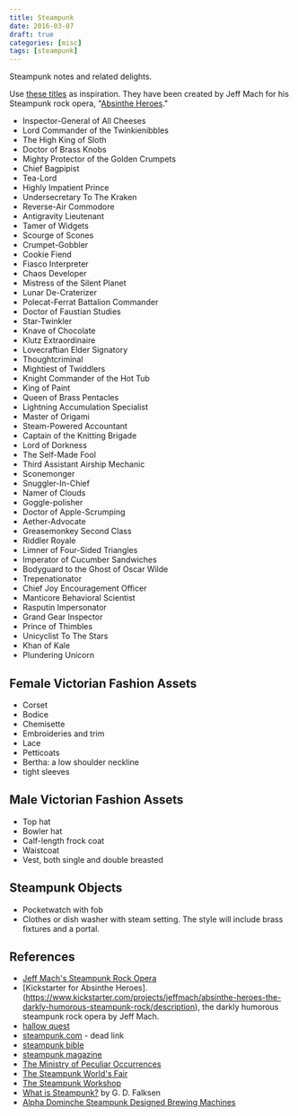 ```yaml
---
title: Steampunk
date: 2016-03-07
draft: true
categories: [misc]
tags: [steampunk]
---
```


Steampunk notes and related delights.

Use [these titles](http://2016.steampunkworldsfair.com/about/about-jeff-mach/steampunk-titles-available/) as inspiration. They have been created by Jeff Mach for his Steampunk rock opera, "[Absinthe Heroes](https://www.kickstarter.com/projects/jeffmach/absinthe-heroes-the-darkly-humorous-steampunk-rock/description)."
<!--more-->

- Inspector-General of All Cheeses
- Lord Commander of the Twinkienibbles
- The High King of Sloth
- Doctor of Brass Knobs
- Mighty Protector of the Golden Crumpets
- Chief Bagpipist
- Tea-Lord
- Highly Impatient Prince
- Undersecretary To The Kraken
- Reverse-Air Commodore
- Antigravity Lieutenant
- Tamer of Widgets
- Scourge of Scones
- Crumpet-Gobbler
- Cookie Fiend
- Fiasco Interpreter
- Chaos Developer
- Mistress of the Silent Planet
- Lunar De-Craterizer
- Polecat-Ferrat Battalion Commander
- Doctor of Faustian Studies
- Star-Twinkler
- Knave of Chocolate
- Klutz Extraordinaire
- Lovecraftian Elder Signatory
- Thoughtcriminal
- Mightiest of Twiddlers
- Knight Commander of the Hot Tub
- King of Paint
- Queen of Brass Pentacles
- Lightning Accumulation Specialist
- Master of Origami
- Steam-Powered Accountant
- Captain of the Knitting Brigade
- Lord of Dorkness
- The Self-Made Fool
- Third Assistant Airship Mechanic
- Sconemonger
- Snuggler-In-Chief
- Namer of Clouds
- Goggle-polisher
- Doctor of Apple-Scrumping
- Aether-Advocate
- Greasemonkey Second Class
- Riddler Royale
- Limner of Four-Sided Triangles
- Imperator of Cucumber Sandwiches
- Bodyguard to the Ghost of Oscar Wilde
- Trepenationator
- Chief Joy Encouragement Officer
- Manticore Behavioral Scientist
- Rasputin Impersonator
- Grand Gear Inspector
- Prince of Thimbles
- Unicyclist To The Stars
- Khan of Kale
- Plundering Unicorn

## Female Victorian Fashion Assets

- Corset
- Bodice
- Chemisette
- Embroideries and trim
- Lace
- Petticoats
- Bertha: a low shoulder neckline
- tight sleeves

## Male Victorian Fashion Assets

- Top hat
- Bowler hat
- Calf-length frock coat
- Waistcoat
- Vest, both single and double breasted

## Steampunk Objects

- Pocketwatch with fob
- Clothes or dish washer with steam setting. The style will include brass fixtures and a portal.

## References

- [Jeff Mach's Steampunk Rock Opera](http://steampunkworldsfair.com/about/about-jeff-mach/steampunk-titles-available/)
- [Kickstarter for Absinthe Heroes].(https://www.kickstarter.com/projects/jeffmach/absinthe-heroes-the-darkly-humorous-steampunk-rock/description), the darkly humorous steampunk rock opera by Jeff Mach.
- [hallow quest](http://www.hallowquest.org.uk)
- [steampunk.com](http://www.steampunk.com) - dead link
- [steampunk bible](http://www.steampunkbible.com)
- [steampunk magazine](http://www.steampunkmagazine.com)
- [The Ministry of Peculiar Occurrences](http://www.ministryofpeculiaroccurrences.com/)
- [The Steampunk World's Fair](http://steampunkworldsfair.com/)
- [The Steampunk Workshop](http://steampunkworkshop.com/)
- [What is Steampunk?](http://www.gdfalksen.com/Steampunk) by G. D. Falksen
- [Alpha Dominche Steampunk Designed Brewing Machines](http://alphadominche.com/)
